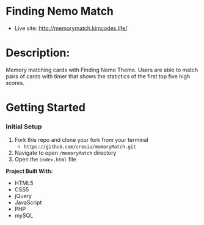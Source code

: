 # Finding Nemo Match
 - Live site: http://memorymatch.kimcodes.life/

 
# Description:
Memory matching cards with Finding Nemo Theme. Users are able to match pairs of cards with timer that shows the statictics of the first top five high scores. 


# Getting Started

### Initial Setup
1. Fork this repo and clone your fork from your terminal
    - `https://github.com/cresia/memoryMatch.git`
2. Navigate to open `/memoryMatch` directory
3. Open the `index.html` file

**Project Built With:**
  - HTML5
  - CSS5
  - jQuery
  - JavaScript
  - PHP
  - mySQL
  




